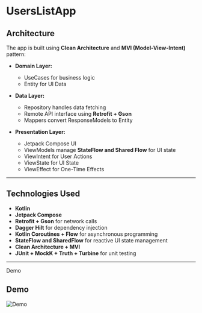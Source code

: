 # UsersListApp


## Architecture

The app is built using **Clean Architecture** and **MVI (Model-View-Intent)** pattern:

- **Domain Layer:**  
  - UseCases for business logic
  - Entity for UI Data 

- **Data Layer:**  
  - Repository  handles data fetching  
  - Remote API interface using **Retrofit + Gson**  
  - Mappers convert ResponseModels to Entity 

- **Presentation Layer:**  
  - Jetpack Compose UI  
  - ViewModels manage **StateFlow and Shared Flow** for UI state  
  - ViewIntent for User Actions
  - ViewState for UI State
  - ViewEffect for One-Time Effects  

---

## Technologies Used

- **Kotlin**  
- **Jetpack Compose**  
- **Retrofit + Gson** for network calls  
- **Dagger Hilt** for dependency injection  
- **Kotlin Coroutines + Flow** for asynchronous programming  
- **StateFlow and SharedFlow** for reactive UI state management  
- **Clean Architecture + MVI**  
- **JUnit + MockK + Truth + Turbine** for unit testing  

---

Demo

## Demo

![Demo](https://github.com/ghanshyam12312/UserListApp/blob/main/demo/ANZUserListAppDemo.gif)
